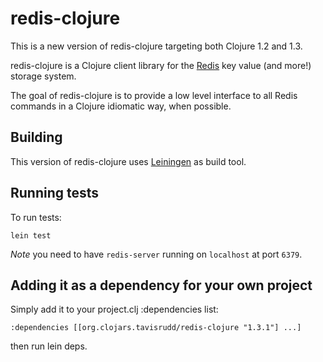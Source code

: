 # redis-clojure

This is a new version of redis-clojure targeting both Clojure 1.2 and 1.3.

redis-clojure is a Clojure client library for the
[Redis](http://code.google.com/p/redis) key value (and more!) storage
system.

The goal of redis-clojure is to provide a low level interface to all
Redis commands in a Clojure idiomatic way, when possible.

## Building 

This version of redis-clojure uses
[Leiningen](http://github.com/technomancy/leiningen) as build tool.

## Running tests

To run tests:

    lein test

*Note* you need to have `redis-server` running on `localhost` at port `6379`.


## Adding it as a dependency for your own project

Simply add it to your project.clj :dependencies list:

    :dependencies [[org.clojars.tavisrudd/redis-clojure "1.3.1"] ...]

then run lein deps.
